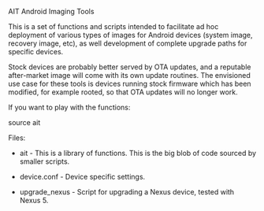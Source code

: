 AIT
Android Imaging Tools

This is a set of functions and scripts intended to facilitate ad hoc deployment
of various types of images for Android devices (system image, recovery image,
etc), as well development of complete upgrade paths for specific devices.

Stock devices are probably better served by OTA updates, and a reputable
after-market image will come with its own update routines.  The envisioned use
case for these tools is devices running stock firmware which has been modified,
for example rooted, so that OTA updates will no longer work.

If you want to play with the functions:

  source ait


Files:

  - ait - This is a library of functions.  This is the big blob of code sourced
    by smaller scripts.

  - device.conf - Device specific settings.

  - upgrade\_nexus - Script for upgrading a Nexus device, tested with Nexus 5.

